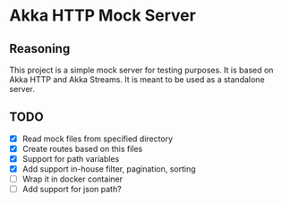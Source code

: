 # Akka HTTP Mock Server

## Reasoning

This project is a simple mock server for testing purposes. 
It is based on Akka HTTP and Akka Streams.
It is meant to be used as a standalone server.

## TODO
- [x] Read mock files from specified directory 
- [x] Create routes based on this files
- [x] Support for path variables
- [x] Add support in-house filter, pagination, sorting
- [ ] Wrap it in docker container
- [ ] Add support for json path?
